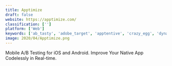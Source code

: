 ```yaml
---
title: Apptimize
draft: false 
website: https://apptimize.com/
classification: ['']
platform: ['Web']
keywords: ['ab_tasty', 'adobe_target', 'apptentive', 'crazy_egg', 'dynamic_yield', 'evergage', 'google_analytics', 'heap', 'landingi', 'notifyvisitors', 'optimizely', 'pendo', 'qubit', 'taplytics', 'unbounce', 'yieldify', 'zarget', 'zoho_pagesense', 'adjust']
image: 2020/04/Apptimize.png
---
```

Mobile A/B Testing for iOS and Android. Improve Your Native App Codelessly in Real-time.
